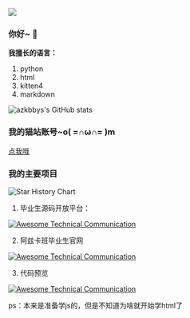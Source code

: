 ![](https://komarev.com/ghpvc/?username=azkbbys&color=green)

### 你好~ 👋

**我擅长的语言：**
1. python
2. html
3. kitten4
4. markdown
 
 ![azkbbys's GitHub stats](https://github-readme-stats.vercel.app/api?username=azkbbys&show_icons=true&theme=tokyonight)

### 我的猫站账号~o( =∩ω∩= )m
[点我哦](https://shequ.codemao.cn/user/11952313)

### 我的主要项目

![Star History Chart](https://api.star-history.com/svg?repos=azkbbys/azkbbys.github.io,azkbbys/Dao3DocsPro,azkbbys/O-language,azkbbys/azkbbys&type=Date)

1. 毕业生源码开放平台：

[![Awesome Technical Communication](https://github-readme-stats.vercel.app/api/pin?username=azkbbys&repo=bysosp&theme=radical)](https://github.com/azkbbys/bysosp)

2. 阿兹卡班毕业生官网

[![Awesome Technical Communication](https://github-readme-stats.vercel.app/api/pin?username=azkbbys&repo=azkbbys.github.io&theme=radical)](https://github.com/azkbbys/azkbbys.github.io)

3. 代码预览

[![Awesome Technical Communication](https://github-readme-stats.vercel.app/api/pin?username=azkbbys&repo=code-viewer&theme=radical)](https://github.com/azkbbys/code-viewer)


ps：本来是准备学js的，但是不知道为啥就开始学html了
